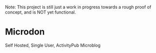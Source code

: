 Note: This project is still just a work in progress towards a rough proof of concept, and is NOT yet functional.

# Microdon

Self Hosted, Single User, ActivityPub Microblog
